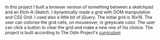 In this project I built a browser version of something between a sketchpad and an Etch-A-Sketch. I dynamically made a grid with DOM manipulation and CSS Grid. I used also a little bit of jQuery. The initial grid is 16x16. The user can colorize the grid cells, on mouseover, in greyscale color. The user can click a button to clear the grid and make a new one of his choice. The project is built according to The Odin Project's [curriculum](https://www.theodinproject.com/lessons/etch-a-sketch-project)

